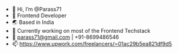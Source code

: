 - 👋 Hi, I’m @Parass71
- 👀 Frontend Developer
- 🌏 Based in India
- 🌱 Currently working on most of the Frontend Techstack
- 💞️ parass71@gmail.com | +91-8699486546
- 📫 https://www.upwork.com/freelancers/~01ac29b5ea821df9d5

<!---
Parass71/Parass71 is a ✨ special ✨ repository because its `README.md` (this file) appears on your GitHub profile.
You can click the Preview link to take a look at your changes.
--->
